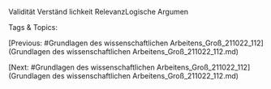 Validität
Verständ
lichkeit
RelevanzLogische 
Argumen

   Tags & Topics:
   

[Previous: #Grundlagen des wissenschaftlichen Arbeitens_Groß_211022_112](Grundlagen des wissenschaftlichen Arbeitens_Groß_211022_112.md)

[Next: #Grundlagen des wissenschaftlichen Arbeitens_Groß_211022_112](Grundlagen des wissenschaftlichen Arbeitens_Groß_211022_112.md)